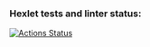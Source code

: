 ### Hexlet tests and linter status:
[![Actions Status](https://github.com/imbalans/python-project-49/workflows/hexlet-check/badge.svg)](https://github.com/imbalans/python-project-49/actions)